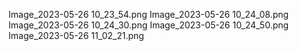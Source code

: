 Image_2023-05-26 10_23_54.png
Image_2023-05-26 10_24_08.png
Image_2023-05-26 10_24_30.png
Image_2023-05-26 10_24_50.png
Image_2023-05-26 11_02_21.png

